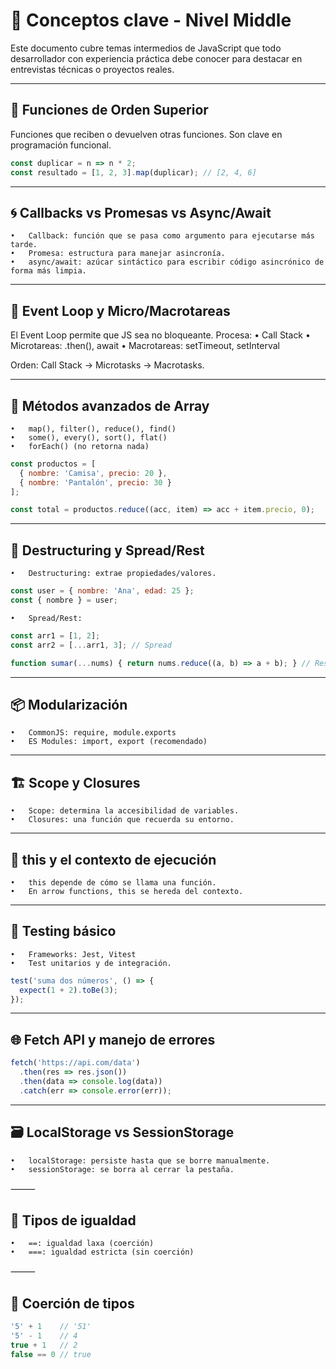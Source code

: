 # 🧠 Conceptos clave - Nivel Middle

Este documento cubre temas intermedios de JavaScript que todo desarrollador con experiencia práctica debe conocer para destacar en entrevistas técnicas o proyectos reales.

---

## 🧩 Funciones de Orden Superior

Funciones que reciben o devuelven otras funciones. Son clave en programación funcional.

```js
const duplicar = n => n * 2;
const resultado = [1, 2, 3].map(duplicar); // [2, 4, 6]
```

---

## 🌀 Callbacks vs Promesas vs Async/Await
	•	Callback: función que se pasa como argumento para ejecutarse más tarde.
	•	Promesa: estructura para manejar asincronía.
	•	async/await: azúcar sintáctico para escribir código asincrónico de forma más limpia.

---

## 🧠 Event Loop y Micro/Macrotareas

El Event Loop permite que JS sea no bloqueante. Procesa:
	•	Call Stack
	•	Microtareas: .then(), await
	•	Macrotareas: setTimeout, setInterval

Orden: Call Stack → Microtasks → Macrotasks.

---

## 🔄 Métodos avanzados de Array
	•	map(), filter(), reduce(), find()
	•	some(), every(), sort(), flat()
	•	forEach() (no retorna nada)

```js
const productos = [
  { nombre: 'Camisa', precio: 20 },
  { nombre: 'Pantalón', precio: 30 }
];

const total = productos.reduce((acc, item) => acc + item.precio, 0);
```

---

## 🧱 Destructuring y Spread/Rest
	•	Destructuring: extrae propiedades/valores.

```js
const user = { nombre: 'Ana', edad: 25 };
const { nombre } = user;
```

	•	Spread/Rest:

```js
const arr1 = [1, 2];
const arr2 = [...arr1, 3]; // Spread

function sumar(...nums) { return nums.reduce((a, b) => a + b); } // Rest
```

---

## 📦 Modularización
	•	CommonJS: require, module.exports
	•	ES Modules: import, export (recomendado)

---

## 🏗️ Scope y Closures
	•	Scope: determina la accesibilidad de variables.
	•	Closures: una función que recuerda su entorno.

---

## 🧭 this y el contexto de ejecución
	•	this depende de cómo se llama una función.
	•	En arrow functions, this se hereda del contexto.

---

## 🧪 Testing básico
	•	Frameworks: Jest, Vitest
	•	Test unitarios y de integración.

```js
test('suma dos números', () => {
  expect(1 + 2).toBe(3);
});
```

---

## 🌐 Fetch API y manejo de errores

```js
fetch('https://api.com/data')
  .then(res => res.json())
  .then(data => console.log(data))
  .catch(err => console.error(err));
```

---

## 🗃️ LocalStorage vs SessionStorage
	•	localStorage: persiste hasta que se borre manualmente.
	•	sessionStorage: se borra al cerrar la pestaña.

⸻

## 🧩 Tipos de igualdad
	•	==: igualdad laxa (coerción)
	•	===: igualdad estricta (sin coerción)

⸻

## 🚧 Coerción de tipos

```js
'5' + 1    // '51'
'5' - 1    // 4
true + 1   // 2
false == 0 // true
```

